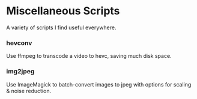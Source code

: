 Miscellaneous Scripts
=====================

A variety of scripts I find useful everywhere.


### hevconv

Use ffmpeg to transcode a video to hevc, saving much disk space.


### img2jpeg

Use ImageMagick to batch-convert images to jpeg with options for scaling & noise reduction.
